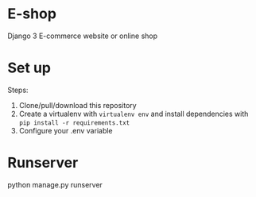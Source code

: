 # E-shop
Django 3 E-commerce website or online shop

# Set up
Steps:

1. Clone/pull/download this repository
2. Create a virtualenv with `virtualenv env` and install dependencies with `pip install -r requirements.txt`
3. Configure your .env variable

# Runserver
python manage.py runserver

